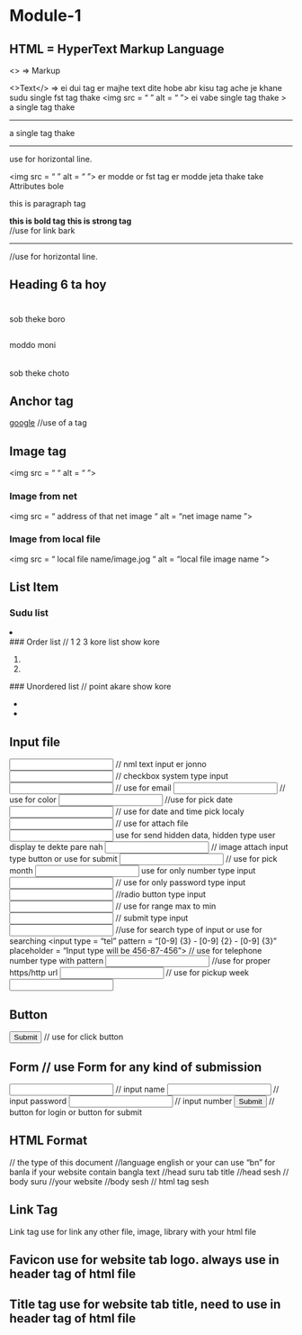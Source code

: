 # Module-1

## HTML = HyperText Markup Language
<> => Markup

<>Text</> => ei dui tag er majhe text dite hobe abr kisu tag ache je khane sudu single fst tag thake <img src = “ ” alt = “ ”> ei vabe single tag thake > <br> a single tag thake <hr> a single tag thake <hr> use for horizontal line.

<img src = “ ” alt = “ ”> er modde or fst tag er modde jeta thake take Attributes bole 

<p>this is paragraph tag </p>
<b> this is bold tag</b>
<strong>this is strong tag</strong>
<br> //use for link bark
<hr> //use for horizontal line.

## Heading 6 ta hoy 
<h1></h1> sob theke boro
<h2></h2>
<h3></h3> moddo moni
<h4></h4>
<h5></h5>
<h6></h6> sob theke choto

## Anchor tag
<a href = ”www.google.com”>google</a> //use of a tag

## Image tag
<img src = “ “ alt = “ ”>
### Image from net
<img src = “ address of that net image “  alt = “net image name ”>
### Image from local file 
<img src = “ local file name/image.jog “  alt = “local file image name ”>



## List Item
### Sudu list
<li> </li>
### Order list // 1 2 3 kore list show kore
<ol>
	<li> </li>
	<li> </li>
</ol>
### Unordered list // point akare show kore
<ul>
	<li> </li>
	<li> </li>
</ul>

## Input file
<input type = “text”> // nml text input er jonno 
<input type = “checkbox”> // checkbox system type input
<input type  = “email”> // use for email
<input type  = “color”> // use for color 
<input type  = “date”> //use for pick date
<input type  = “datetime-local”> // use for date and time pick localy
<input type  = “file”> // use for attach file
<input type  = “hidden”> use for send hidden data, hidden type user display te dekte pare nah 
<input type  = “image”> // image attach input type button or use for submit
<input type  = “month”> // use for pick month
<input type  = “number”> use for only number type input
<input type  = “password”> // use for only password type input
<input type  = “radio”> //radio button type input
<input type  = “range” min = “0” max = “50”> // use for range max to min
<input type  = “submit”> // submit type input
<input type  = “search”> //use for search type of input or use for searching
<input type  = “tel” pattern = “[0-9] {3} - [0-9] {2} - [0-9] {3}” placeholder = “Input type will be 456-87-456”> // use for telephone number type with pattern 
<input type  = “url”> //use for proper https/http url 
<input type  = “week”> // use for pickup week
<input type  = “email”>

## Button
<button>Submit</button> // use for click button

## Form  // use Form for any kind of submission
<form action=” ”>
	<input type = “text”>   // input name
	<input type = “password”> // input password
	<input type = “number”>  // input number
	<button>Submit</button> // button for login or button for submit
</form>

## HTML Format 
<!DOCTYPE html> // the type of this document 
<html lang="en"> //language english or your can use “bn” for banla if your website contain bangla text
<head>   //head suru
    <meta charset="UTF-8"> 
    <meta http-equiv="X-UA-Compatible" content="IE=edge">
    <meta name="viewport" content="width=device-width, initial-scale=1.0">
    <title>Document</title> tab title
</head>  //head sesh
<body> // body suru
    //your website
</body> //body sesh
</html> // html tag sesh

## Link Tag
Link tag use for link any other file, image, library with your html file

## Favicon use for website tab logo. always use in header tag of html file
<link rel="shortcut icon" href="./logo/logo.png" type="image/x-icon">

## Title tag use for website tab title, need to use in header tag of html file
<title>Document</title>
